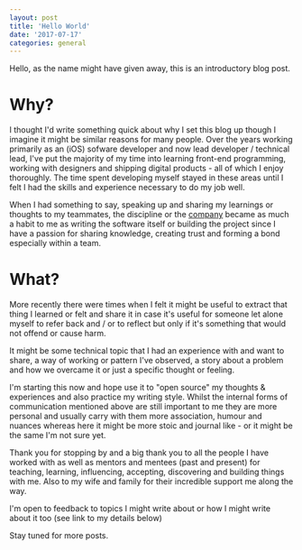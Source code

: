 ```yaml
---
layout: post
title: 'Hello World'
date: '2017-07-17'
categories: general
---
```


Hello, as the name might have given away, this is an introductory blog post.

# Why?

I thought I'd write something quick about why I set this blog up though I imagine it might be similar reasons for many people. Over the years working primarily as an (iOS) sofware developer and now lead developer / technical lead, I've put the majority of my time into learning front-end programming, working with designers and shipping digital products - all of which I enjoy thoroughly. The time spent developing myself stayed in these areas until I felt I had the skills and experience necessary to do my job well.

When I had something to say, speaking up and sharing my learnings or thoughts to my teammates, the discipline or the [company](https://www.ustwo.com) became as much a habit to me as writing the software itself or building the project since I have a passion for sharing knowledge, creating trust and forming a bond especially within a team.

# What?

More recently there were times when I felt it might be useful to extract that thing I learned or felt and share it in case it's useful for someone let alone myself to refer back and / or to reflect but only if it's something that would not offend or cause harm.

It might be some technical topic that I had an experience with and want to share, a way of working or pattern I've observed, a story about a problem and how we overcame it or just a specific thought or feeling.

I'm starting this now and hope use it to "open source" my thoughts & experiences and also practice my writing style. Whilst the internal forms of communication mentioned above are still important to me they are more personal and usually carry with them more association, humour and nuances whereas here it might be more stoic and journal like - or it might be the same I'm not sure yet.

Thank you for stopping by and a big thank you to all the people I have worked with as well as mentors and mentees (past and present) for teaching, learning, influencing, accepting, discovering and building things with me. Also to my wife and family for their incredible support me along the way.

I'm open to feedback to topics I might write about or how I might write about it too (see link to my details below)

Stay tuned for more posts.

